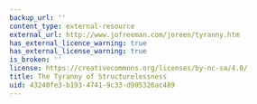 ```yaml
---
backup_url: ''
content_type: external-resource
external_url: http://www.jofreeman.com/joreen/tyranny.htm
has_external_licence_warning: true
has_external_license_warning: true
is_broken: ''
license: https://creativecommons.org/licenses/by-nc-sa/4.0/
title: The Tyranny of Structurelessness
uid: 43240fe3-b193-4741-9c33-d905326ac489
---
```

